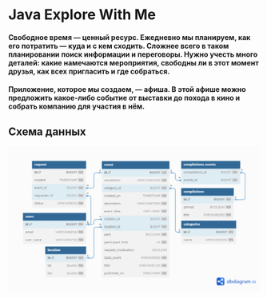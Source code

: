 # Java Explore With Me
#### Свободное время — ценный ресурс. Ежедневно мы планируем, как его потратить — куда и с кем сходить. Сложнее всего в таком планировании поиск информации и переговоры. Нужно учесть много деталей: какие намечаются мероприятия, свободны ли в этот момент друзья, как всех пригласить и где собраться.
#### Приложение, которое мы создаем, — афиша. В этой афише можно предложить какое-либо событие от выставки до похода в кино и собрать компанию для участия в нём.

## Схема данных
![](ExploreWithMeDiagram.png)